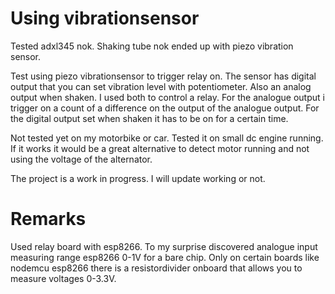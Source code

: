 # Using vibrationsensor
Tested adxl345 nok. Shaking tube nok ended up with piezo vibration sensor.

Test using piezo vibrationsensor to trigger relay on.
The sensor has digital output that you can set vibration level with potentiometer.
Also an analog output when shaken.
I used both to control a relay.
For the analogue output i trigger on a count of a difference on the output of the analogue output.
For the digital output set when shaken it has to be on for a certain time.

Not tested yet on my motorbike or car. Tested it on small dc engine running.
If it works it would be a great alternative to detect motor running
and not using the voltage of the alternator.

The project is a work in progress. I will update working or not.

# Remarks
Used relay board with esp8266. To my surprise discovered analogue input
measuring range esp8266 0-1V for a bare chip. Only on certain boards like nodemcu esp8266 there is a resistordivider onboard that allows
you to measure voltages 0-3.3V.
